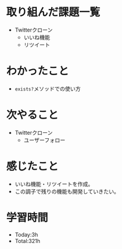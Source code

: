 # 取り組んだ課題一覧
- Twitterクローン
  - いいね機能
  - リツイート
  
# わかったこと
- `exists?`メソッドでの使い方
   
# 次やること
- Twitterクローン
  - ユーザーフォロー

# 感じたこと
- いいね機能・リツイートを作成。
- この調子で残りの機能も開発していきたい。

# 学習時間
- Today:3h
- Total:321h
